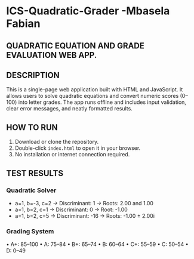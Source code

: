 # ICS-Quadratic-Grader -Mbasela Fabian

## QUADRATIC EQUATION AND GRADE EVALUATION WEB APP.

## DESCRIPTION
This is a single-page web application built with HTML and JavaScript. It allows users to solve quadratic equations and convert numeric scores (0–100) into letter grades. The app runs offline and includes input validation, clear error messages, and neatly formatted results.
##  HOW TO RUN
1. Download or clone the repository.
2. Double-click `index.html` to open it in your browser.
3. No installation or internet connection required.

## TEST RESULTS
### Quadratic Solver
- a=1, b=-3, c=2 → Discriminant: 1 → Roots: 2.00 and 1.00
- a=1, b=2, c=1 → Discriminant: 0 → Root: -1.00
- a=1, b=2, c=5 → Discriminant: -16 → Roots: -1.00 ± 2.00i

### Grading System
• A+: 85–100 
• A: 75–84 
• B+: 65–74 
• B: 60–64 
• C+: 55–59 
• C: 50–54 
• D: 0–49

